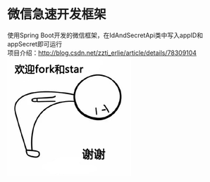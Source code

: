 # 微信急速开发框架
使用Spring Boot开发的微信框架，在IdAndSecretApi类中写入appID和appSecret即可运行<br>
项目介绍：http://blog.csdn.net/zzti_erlie/article/details/78309104<br>
![欢迎fork和star](https://github.com/erlieStar/image/blob/master/%E6%AC%A2%E8%BF%8Efork%E5%92%8Cstar.jpg)
